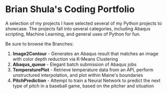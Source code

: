 # Brian Shula's Coding Portfolio
A selection of my projects
I have selected several of my Python projects to showcase.  The projects fall into several categories, including Abaqus scripting, Machine Learning, and general uses of Python for fun.

Be sure to browse the Branches:
1. **Image2Contour** - Generates an Abaqus result that matches an image with color depth reduction via K-Means Clustering 
2. **Abaqus_queue** - Elegant batch submission of Abaqus jobs
3. **TemperaturePlot** - Retrieve temperature data from an API, perform unstructured interpolation, and plot within Maine's boundaries
4. **PitchPrediction** - Attempt to train a Neural Network to predict the next type of pitch in a baseball game, based on the pitcher and situation

